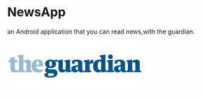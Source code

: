 # NewsApp
an Android application that you can read news,with the guardian.
![RESİM](https://raw.githubusercontent.com/haliltprkk/NewsApp/master/images/guardian.png)

